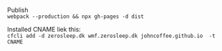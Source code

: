 Publish  
`
webpack --production && npx gh-pages -d dist
`

Installed CNAME liek this:  
`
cfcli add -d zerosleep.dk wmf.zerosleep.dk johncoffee.github.io  -t CNAME
`